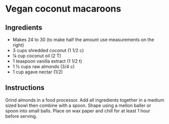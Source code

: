 # Vegan coconut macaroons

## Ingredients

- Makes 24 to 30 (to make half the amount use measurements on the right)
- 3 cups shredded coconut (1 1/2 c)
- &frac14; cup coconut oil (2 T)
- 1 teaspoon vanilla extract (1 1/2 t)
- 1 &frac12; cups raw almonds (3/4 c)
- 1 cup agave nectar (1/2)

## Instructions

Grind almonds in a food processor. Add all ingredients together in a medium sized bowl then combine with a spoon. Shape using a mellon baller or spoon into small balls. Place on wax paper and chill for at least 1 hour before serving.